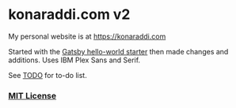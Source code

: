 # konaraddi.com v2

My personal website is at https://konaraddi.com

Started with the [Gatsby hello-world starter](https://github.com/gatsbyjs/gatsby-starter-hello-world) then made changes and additions. Uses IBM Plex Sans and Serif.

See [TODO](./TODO.md) for to-do list.

### [MIT License](./LICENSE)
